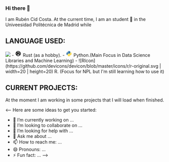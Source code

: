 ### Hi there 👋

I am Rubén Cid Costa. At the current time, I am an student 🌱 in the Univeesidad Politécnica de Madrid while

## LANGUAGE USED:
<img src="https://github.com/favicon.ico" width="48">
  - <img src="https://github.com/devicons/devicon/blob/master/icons/rust/rust-plain.svg" width="20" height="20" > Rust (as a hobby).
  - <img src="https://github.com/devicons/devicon/blob/master/icons/python/python-original.svg" width="20" height="20" > Python.(Main Focus in Data Science Libraries and Machine Learning)
  - ![RIcon](https://github.com/devicons/devicon/blob/master/icons/r/r-original.svg | width=20 | height=20) R. (Focus for NPL but I'm still learning how to use it)

## CURRENT PROJECTS:
  At the moment I am working in some projects that I will load when finished. 

<--
Here are some ideas to get you started:

- 🔭 I’m currently working on ...
- 👯 I’m looking to collaborate on ...
- 🤔 I’m looking for help with ...
- 💬 Ask me about ...
- 📫 How to reach me: ...
- 😄 Pronouns: ...
- ⚡ Fun fact: ...
-->
